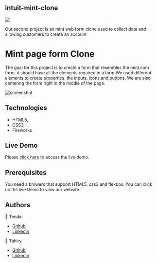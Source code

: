 ##  intuit-mint-clone

![](https://img.shields.io/badge/Microverse-blueviolet)

Our second project is an mint web form clone used to collect data and allowing customers to create an account 

# Mint page form Clone

The goal for this project is to create a form that resembles the mint.com form. it should have all the elements required in a form.We used different elements to create properties. the inputs, icons and buttons. We are also centering the form right in the middle of the page.

![screenshot](https://user-images.githubusercontent.com/30318155/91299116-6ba5cb80-e7a1-11ea-8fac-92a5946c6564.png)

## Technologies
* HTML5,
* CSS3,
* Fireworks

## Live Demo
Please [click here](https://raw.githack.com/tnyandoro/intuit-mint-clone/master/index.html) to access the live demo.

## Prerequisites
You need a browers that support HTML5, css3 and flexbox. You can click on the live Demo to view our website.

## Authors
:bust_in_silhouette: Tendai
* [Github](https://github.com/tnyandoro)
* [Linkedin](https://www.linkedin.com/in/tendai-nyandoro-a8060826/)

:bust_in_silhouette: Tahiry
* [Github](https://github.com/tahiry-dev)
* [Linkedin](https://www.linkedin.com/in/tahiry-randriamiarintsoa-2276831b1/)
